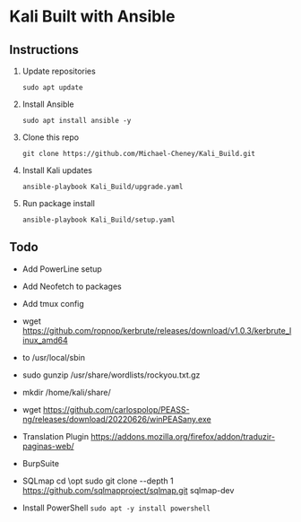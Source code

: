 # Kali Built with Ansible
## Instructions
1. Update repositories

   `sudo apt update`
2. Install Ansible

   `sudo apt install ansible -y`
3. Clone this repo

   `git clone https://github.com/Michael-Cheney/Kali_Build.git`
4. Install Kali updates

   `ansible-playbook Kali_Build/upgrade.yaml`
5. Run package install 

   `ansible-playbook Kali_Build/setup.yaml`

## Todo
* Add PowerLine setup
* Add Neofetch to packages
* Add tmux config


* wget https://github.com/ropnop/kerbrute/releases/download/v1.0.3/kerbrute_linux_amd64
* to /usr/local/sbin

* sudo gunzip /usr/share/wordlists/rockyou.txt.gz
* mkdir /home/kali/share/
* wget https://github.com/carlospolop/PEASS-ng/releases/download/20220626/winPEASany.exe

* Translation Plugin
https://addons.mozilla.org/firefox/addon/traduzir-paginas-web/

* BurpSuite

* SQLmap
cd \opt
sudo git clone --depth 1 https://github.com/sqlmapproject/sqlmap.git sqlmap-dev

* Install PowerShell 
`sudo apt -y install powershell`